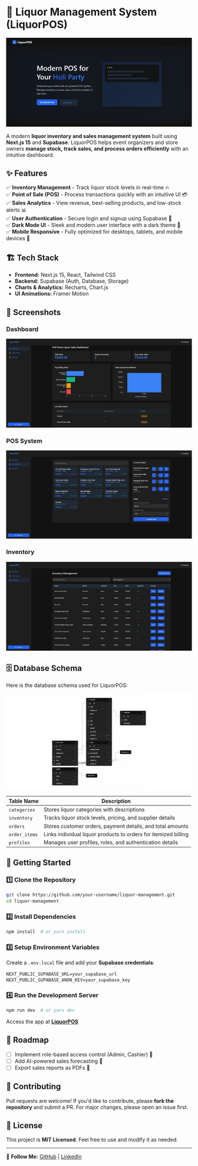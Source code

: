 # 🍾 Liquor Management System (LiquorPOS)

![LiquorPOS Banner](public/screenshots/landing-page.png)

A modern **liquor inventory and sales management system** built using **Next.js 15** and **Supabase**. LiquorPOS helps event organizers and store owners **manage stock, track sales, and process orders efficiently** with an intuitive dashboard.

## ✨ Features

✅ **Inventory Management** - Track liquor stock levels in real-time 🔥  
✅ **Point of Sale (POS)** - Process transactions quickly with an intuitive UI 💳  
✅ **Sales Analytics** - View revenue, best-selling products, and low-stock alerts 📊  
✅ **User Authentication** - Secure login and signup using Supabase 🔐  
✅ **Dark Mode UI** - Sleek and modern user interface with a dark theme 🌙  
✅ **Mobile Responsive** - Fully optimized for desktops, tablets, and mobile devices 📱  

## 🏗️ Tech Stack

- **Frontend:** Next.js 15, React, Tailwind CSS
- **Backend:** Supabase (Auth, Database, Storage)
- **Charts & Analytics:** Recharts, Chart.js
- **UI Animations:** Framer Motion

## 📸 Screenshots

### Dashboard
![Dashboard](/public/screenshots/dashboard.png)

### POS System
![POS](/public/screenshots/pos.png)

### Inventory
![Inventory](/public/screenshots/inventory.png)

## 🗄️ Database Schema

Here is the database schema used for LiquorPOS:

![Database Schema](/public/screenshots/schema.png)

| Table Name      | Description |
|----------------|------------|
| `categories`   | Stores liquor categories with descriptions |
| `inventory`    | Tracks liquor stock levels, pricing, and supplier details |
| `orders`       | Stores customer orders, payment details, and total amounts |
| `order_items`  | Links individual liquor products to orders for itemized billing |
| `profiles`     | Manages user profiles, roles, and authentication details |


## 🚀 Getting Started

### 1️⃣ Clone the Repository
```bash
git clone https://github.com/your-username/liquor-management.git
cd liquor-management
```

### 2️⃣ Install Dependencies
```bash
npm install  # or yarn install
```

### 3️⃣ Setup Environment Variables
Create a `.env.local` file and add your **Supabase credentials**:
```env
NEXT_PUBLIC_SUPABASE_URL=your_supabase_url
NEXT_PUBLIC_SUPABASE_ANON_KEY=your_supabase_key
```

### 4️⃣ Run the Development Server
```bash
npm run dev  # or yarn dev
```
Access the app at **[LiquorPOS](https://liquor-pos.vercel.app/)**

## 🎯 Roadmap
- [ ] Implement role-based access control (Admin, Cashier) 🛂
- [ ] Add AI-powered sales forecasting 🤖
- [ ] Export sales reports as PDFs 📄

## 🙌 Contributing
Pull requests are welcome! If you'd like to contribute, please **fork the repository** and submit a PR. For major changes, please open an issue first.

## 📜 License
This project is **MIT Licensed**. Feel free to use and modify it as needed.

---
🔗 **Follow Me:** [GitHub](https://github.com/saumyadesai17) | [LinkedIn](https://www.linkedin.com/in/saumya-desai-42757328a/)
